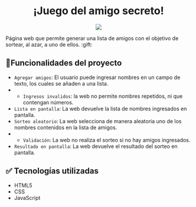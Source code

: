 <h1 align="center">¡Juego del amigo secreto!</h1>
 <p align="center">
   <img src="https://img.shields.io/badge/STATUS-EN%20DESAROLLO-green">
   </p>
   Página web que permite generar una lista de amigos con el objetivo de sortear, al azar, a uno de ellos. :gift:

## :hammer:Funcionalidades del proyecto

- `Agregar amigos`: El usuario puede ingresar nombres en un campo de texto, los cuales se añaden a una lista.
- - `Ingresos invalidos`: la web no permite nombres repetidos, ni que contengan números.
- `Lista en pantalla`: La web devuelve la lista de nombres ingresados en pantalla.
-  `Sorteo aleatorio`: La web selecciona de manera aleatoria uno de los nombres contenidos en la lista de amigos.
-  -  `Validación`: La web no realiza el sorteo si no hay amigos ingresados.
-  `Resultado en pantalla`: La web devuelve el resultado del sorteo en pantalla.

## :white_check_mark: Tecnologías utilizadas
- HTML5
- CSS
- JavaScript
